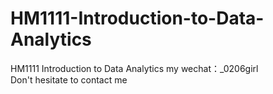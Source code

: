 # HM1111-Introduction-to-Data-Analytics
HM1111 Introduction to Data Analytics my wechat：_0206girl Don't hesitate to contact me
